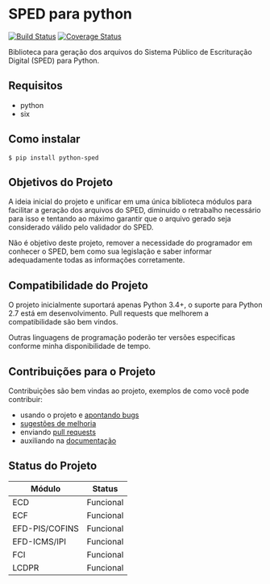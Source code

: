 # SPED para python

[![Build Status](https://travis-ci.org/Trust-Code/python-sped.svg?branch=11.0)](https://travis-ci.org/Trust-Code/python-sped)
[![Coverage Status](https://coveralls.io/repos/github/Trust-Code/python-sped/badge.svg?branch=11.0)](https://coveralls.io/github/Trust-Code/python-sped?branch=11.0)

Biblioteca para geração dos arquivos do Sistema Público de Escrituração Digital (SPED) para Python.

## Requisitos

  * python
  * six

## Como instalar

    $ pip install python-sped

## Objetivos do Projeto

A ideia inicial do projeto e unificar em uma única biblioteca módulos para facilitar a geração dos arquivos do SPED, diminuido o retrabalho necessário para isso e tentando ao máximo garantir que o arquivo gerado seja considerado válido pelo validador do SPED.

Não é objetivo deste projeto, remover a necessidade do programador em conhecer o SPED, bem como sua legislação e saber informar adequadamente todas as informações corretamente.

## Compatibilidade do Projeto

O projeto inicialmente suportará apenas Python 3.4+, o suporte para Python 2.7 está em desenvolvimento. Pull requests que melhorem a compatibilidade são bem vindos.

Outras linguagens de programação poderão ter versões especificas conforme minha disponibilidade de tempo.

## Contribuições para o Projeto

Contribuições são bem vindas ao projeto, exemplos de como você pode contribuir:
 * usando o projeto e [apontando bugs](https://github.com/sped-br/python-sped/issues)
 * [sugestões de melhoria](https://github.com/sped-br/python-sped/issues)
 * enviando [pull requests](https://github.com/sped-br/python-sped/pulls)
 * auxiliando na [documentação](https://github.com/sped-br/python-sped/wiki)

## Status do Projeto

| Módulo         |     Status    |
|----------------|:-------------:|
| ECD            |   Funcional   |
| ECF            |   Funcional   |
| EFD-PIS/COFINS |   Funcional   |
| EFD-ICMS/IPI   |   Funcional   |
| FCI            |   Funcional   |
| LCDPR          |   Funcional   |
